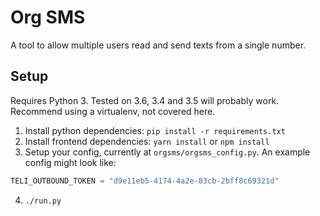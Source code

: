 # Org SMS

A tool to allow multiple users read and send texts from a single number.


## Setup

Requires Python 3. Tested on 3.6, 3.4 and 3.5 will probably work. Recommend using a virtualenv, not covered here.

1. Install python dependencies: `pip install -r requirements.txt`
2. Install frontend dependencies: `yarn install` or `npm install`
3. Setup your config, currently at `orgsms/orgsms_config.py`. An example config might look like:

```python
TELI_OUTBOUND_TOKEN = "d9e11eb5-4174-4a2e-83cb-2bff8c69321d"
```

4. `./run.py`
